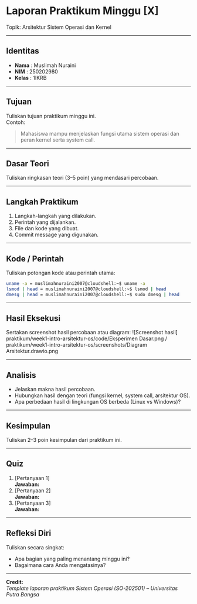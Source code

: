 
# Laporan Praktikum Minggu [X]
Topik: Arsitektur Sistem Operasi dan Kernel

---

## Identitas
- **Nama**  : Muslimah Nuraini
- **NIM**   : 250202980
- **Kelas** : 1IKRB

---

## Tujuan
Tuliskan tujuan praktikum minggu ini.  
Contoh:  
> Mahasiswa mampu menjelaskan fungsi utama sistem operasi dan peran kernel serta system call.

---

## Dasar Teori
Tuliskan ringkasan teori (3–5 poin) yang mendasari percobaan.

---

## Langkah Praktikum
1. Langkah-langkah yang dilakukan.  
2. Perintah yang dijalankan.  
3. File dan kode yang dibuat.  
4. Commit message yang digunakan.

---

## Kode / Perintah
Tuliskan potongan kode atau perintah utama:
```bash
uname -a = muslimahnuraini2007@cloudshell:~$ uname -a
lsmod | head = muslimahnuraini2007@cloudshell:~$ lsmod | head
dmesg | head = muslimahnuraini2007@cloudshell:~$ sudo dmesg | head
```

---

## Hasil Eksekusi
Sertakan screenshot hasil percobaan atau diagram:
![Screenshot hasil] praktikum/week1-intro-arsitektur-os/code/Eksperimen Dasar.png / praktikum/week1-intro-arsitektur-os/screenshots/Diagram Arsitektur.drawio.png


---

## Analisis
- Jelaskan makna hasil percobaan.  
- Hubungkan hasil dengan teori (fungsi kernel, system call, arsitektur OS).  
- Apa perbedaan hasil di lingkungan OS berbeda (Linux vs Windows)?  

---

## Kesimpulan
Tuliskan 2–3 poin kesimpulan dari praktikum ini.

---

## Quiz
1. [Pertanyaan 1]  
   **Jawaban:**  
2. [Pertanyaan 2]  
   **Jawaban:**  
3. [Pertanyaan 3]  
   **Jawaban:**  

---

## Refleksi Diri
Tuliskan secara singkat:
- Apa bagian yang paling menantang minggu ini?  
- Bagaimana cara Anda mengatasinya?  

---

**Credit:**  
_Template laporan praktikum Sistem Operasi (SO-202501) – Universitas Putra Bangsa_
